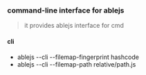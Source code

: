 ### command-line interface for ablejs

>it provides ablejs interface for cmd

#### cli

* ablejs --cli --filemap-fingerprint hashcode
* ablejs --cli --filemap-path relative/path.js

